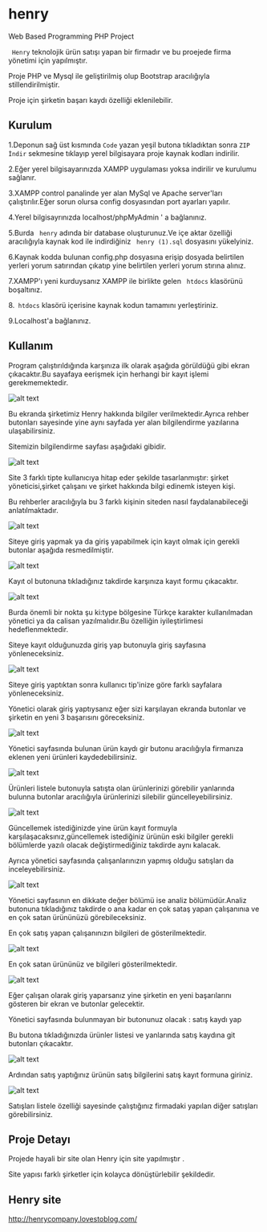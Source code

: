 # henry
Web Based Programming PHP Project


` Henry` teknolojik ürün satışı yapan bir firmadır ve bu proejede firma yönetimi için yapılmıştır. 

 Proje PHP ve Mysql ile geliştirilmiş olup Bootstrap aracılığıyla stillendirilmiştir. 

 Proje için şirketin başarı kaydı özelliği eklenilebilir.





## Kurulum


1.Deponun sağ üst kısmında `Code`  yazan yeşil butona tıkladıktan sonra `ZIP İndir` sekmesine tıklayıp yerel bilgisayara proje kaynak kodları indirilir.

2.Eğer yerel bilgisayarınızda XAMPP uygulaması yoksa indirilir ve kurulumu sağlanır.

3.XAMPP control panalinde yer alan MySql ve Apache server'ları çalıştırılır.Eğer sorun olursa config dosyasından port ayarları yapılır.

4.Yerel bilgisayrınızda localhost/phpMyAdmin ' a bağlanınız.

5.Burda ` henry` adında bir database oluşturunuz.Ve içe aktar özelliği aracılığıyla kaynak kod ile indirdiğiniz ` henry (1).sql`  dosyasını yükelyiniz.

6.Kaynak kodda bulunan config.php dosyasına erişip dosyada belirtilen yerleri yorum satırından çıkatıp yine belirtilen yerleri yorum stırına alınız.

7.XAMPP'ı yeni kurduysanız XAMPP ile birlikte gelen ` htdocs` klasörünü boşaltınız.

8.` htdocs` klasörü içerisine kaynak kodun tamamını yerleştiriniz.

9.Localhost'a bağlanınız.



## Kullanım

Program çalıştırıldığında karşınıza ilk olarak aşağıda görüldüğü gibi ekran çıkacaktır.Bu sayafaya eerişmek için herhangi bir kayıt işlemi gerekmemektedir.


![alt text](https://github.com/EmineSener/henry/blob/main/readme/giris.png)


Bu ekranda şirketimiz Henry hakkında bilgiler verilmektedir.Ayrıca rehber butonları sayesinde yine aynı sayfada yer alan bilgilendirme yazılarına ulaşabilirsiniz.


Sitemizin bilgilendirme sayfası aşağıdaki gibidir.


![alt text](https://github.com/EmineSener/henry/blob/main/readme/sirketbilgi.png)


Site 3 farklı tipte kullanıcıya hitap eder şekilde tasarlanmıştır: şirket yöneticisi,şirket çalışanı ve şirket hakkında bilgi edinemk isteyen kişi.


Bu rehberler aracılığıyla bu 3 farklı kişinin siteden nasıl faydalanabileceği anlatılmaktadır.


![alt text](https://github.com/EmineSener/henry/blob/main/readme/rehber.png)


Siteye giriş yapmak ya da giriş yapabilmek için kayıt olmak için gerekli butonlar aşağıda resmedilmiştir.


![alt text](https://github.com/EmineSener/henry/blob/main/readme/girisbuton.png)


Kayıt ol butonuna tıkladığınız takdirde karşınıza kayıt formu çıkacaktır.


![alt text](https://github.com/EmineSener/henry/blob/main/readme/kayit.png)


Burda önemli bir nokta şu ki:type bölgesine Türkçe karakter kullanılmadan yönetici ya da calisan yazılmalıdır.Bu özelliğin iyileştirlimesi hedeflenmektedir.


Siteye kayıt olduğunuzda giriş yap butonuyla giriş sayfasına yönleneceksiniz.


![alt text](https://github.com/EmineSener/henry/blob/main/readme/login.png)


Siteye giriş yaptıktan sonra kullanıcı tip'inize göre farklı sayfalara yönleneceksiniz.


Yönetici olarak giriş yaptıysanız eğer sizi karşılayan ekranda butonlar ve şirketin en yeni 3 başarısını göreceksiniz.


![alt text](https://github.com/EmineSener/henry/blob/main/readme/yonetici.png)


Yönetici sayfasında bulunan ürün kaydı gir butonu aracılığıyla firmanıza eklenen yeni ürünleri kaydedebilirsiniz.


![alt text](https://github.com/EmineSener/henry/blob/main/readme/urunkayit.png)


Ürünleri listele butonuyla satışta olan ürünlerinizi görebilir yanlarında bulunna butonlar aracılığıyla ürünlerinizi silebilir güncelleyebilirsiniz.


![alt text](https://github.com/EmineSener/henry/blob/main/readme/urun.png)


Güncellemek istediğinizde yine ürün kayıt formuyla karşılaşacaksınız,güncellemek istediğiniz ürünün eski bilgiler gerekli bölümlerde yazılı olacak değiştirmediğiniz takdirde aynı kalacak.


Ayrıca yönetici sayfasında çalışanlarınızın yapmış olduğu satışları da inceleyebilirsiniz.


![alt text](https://github.com/EmineSener/henry/blob/main/readme/satislistesi.png)


Yönetici sayfasının en dikkate değer bölümü ise analiz bölümüdür.Analiz butonuna tıkladığınız takdirde o ana kadar en çok sataş yapan çalışanınıa ve en çok satan ürününüzü görebileceksiniz.


En çok satış yapan çalışanınızın bilgileri de gösterilmektedir.


![alt text](https://github.com/EmineSener/henry/blob/main/readme/analiz1.png)


En çok satan ürününüz ve bilgileri gösterilmektedir.


![alt text](https://github.com/EmineSener/henry/blob/main/readme/analiz2.png)


Eğer çalışan olarak giriş yaparsanız yine şirketin en yeni başarılarını gösteren bir ekran ve butonlar gelecektir.


Yönetici sayfasında bulunmayan bir butonunuz olacak : satış kaydı yap 


Bu butona tıkladığınızda ürünler listesi ve yanlarında satış kaydına git butonları çıkacaktır.


![alt text](https://github.com/EmineSener/henry/blob/main/readme/satis1.png)


Ardından satış yaptığınız ürünün satış bilgilerini satış kayıt formuna giriniz.


![alt text](https://github.com/EmineSener/CurrencyConverter/blob/main/images/satis2.png)


Satışları listele özelliği sayesinde çalıştığınız firmadaki yapılan diğer satışları görebilirsiniz.



## Proje Detayı


Projede hayali bir site olan Henry için site yapılmıştır .


Site yapısı farklı şirketler için kolayca dönüştürlebilir şekildedir.


## Henry site 

http://henrycompany.lovestoblog.com/





